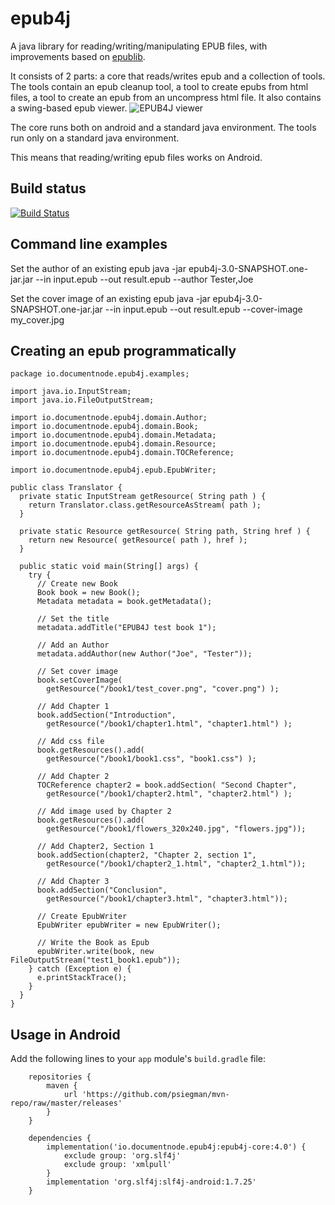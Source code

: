 # epub4j

A java library for reading/writing/manipulating EPUB files, with improvements based on [epublib](https://github.com/psiegman/epublib).

It consists of 2 parts: a core that reads/writes epub and a collection of tools.
The tools contain an epub cleanup tool, a tool to create epubs from html files, a tool to create an epub from an uncompress html file.
It also contains a swing-based epub viewer.
![EPUB4J viewer](doc/Alice%E2%80%99s-Adventures-in-Wonderland_2011-01-30_18-17-30.png)

The core runs both on android and a standard java environment. The tools run only on a standard java environment.

This means that reading/writing epub files works on Android.

## Build status

[![Build Status](https://travis-ci.org/documentnode/epub4j.svg?branch=main)](https://travis-ci.org/documentnode/epub4j)

## Command line examples

Set the author of an existing epub
	java -jar epub4j-3.0-SNAPSHOT.one-jar.jar --in input.epub --out result.epub --author Tester,Joe

Set the cover image of an existing epub
	java -jar epub4j-3.0-SNAPSHOT.one-jar.jar --in input.epub --out result.epub --cover-image my_cover.jpg

## Creating an epub programmatically

	package io.documentnode.epub4j.examples;

	import java.io.InputStream;
	import java.io.FileOutputStream;

	import io.documentnode.epub4j.domain.Author;
	import io.documentnode.epub4j.domain.Book;
	import io.documentnode.epub4j.domain.Metadata;
	import io.documentnode.epub4j.domain.Resource;
	import io.documentnode.epub4j.domain.TOCReference;

	import io.documentnode.epub4j.epub.EpubWriter;

	public class Translator {
	  private static InputStream getResource( String path ) {
	    return Translator.class.getResourceAsStream( path );
	  }

	  private static Resource getResource( String path, String href ) {
	    return new Resource( getResource( path ), href );
	  }

	  public static void main(String[] args) {
	    try {
	      // Create new Book
	      Book book = new Book();
	      Metadata metadata = book.getMetadata();

	      // Set the title
	      metadata.addTitle("EPUB4J test book 1");

	      // Add an Author
	      metadata.addAuthor(new Author("Joe", "Tester"));

	      // Set cover image
	      book.setCoverImage(
	        getResource("/book1/test_cover.png", "cover.png") );

	      // Add Chapter 1
	      book.addSection("Introduction",
	        getResource("/book1/chapter1.html", "chapter1.html") );

	      // Add css file
	      book.getResources().add(
	        getResource("/book1/book1.css", "book1.css") );

	      // Add Chapter 2
	      TOCReference chapter2 = book.addSection( "Second Chapter",
	        getResource("/book1/chapter2.html", "chapter2.html") );

	      // Add image used by Chapter 2
	      book.getResources().add(
	        getResource("/book1/flowers_320x240.jpg", "flowers.jpg"));

	      // Add Chapter2, Section 1
	      book.addSection(chapter2, "Chapter 2, section 1",
	        getResource("/book1/chapter2_1.html", "chapter2_1.html"));

	      // Add Chapter 3
	      book.addSection("Conclusion",
	        getResource("/book1/chapter3.html", "chapter3.html"));

	      // Create EpubWriter
	      EpubWriter epubWriter = new EpubWriter();

	      // Write the Book as Epub
	      epubWriter.write(book, new FileOutputStream("test1_book1.epub"));
	    } catch (Exception e) {
	      e.printStackTrace();
	    }
	  }
	}


## Usage in Android

Add the following lines to your `app` module's `build.gradle` file:

        repositories {
            maven {
                url 'https://github.com/psiegman/mvn-repo/raw/master/releases'
            }
        }

        dependencies {
            implementation('io.documentnode.epub4j:epub4j-core:4.0') {
                exclude group: 'org.slf4j'
                exclude group: 'xmlpull'
            }
            implementation 'org.slf4j:slf4j-android:1.7.25'
        }
